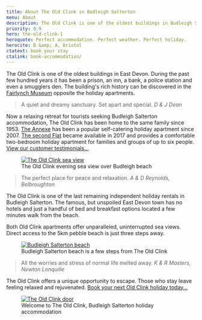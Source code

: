 ```yaml
---
title: About The Old Clink in Budleigh Salterton
menu: About
description: The Old Clink is one of the oldest buildings in Budleigh Salterton, East Devon, UK. It was a prison and an inn before becoming a relaxing retreat.
priority: 0.9
hero: the-old-clink-1
heroquote: Perfect accommodation. Perfect weather. Perfect holiday.
herocite: B &amp; A, Bristol
ctatext: book your stay
ctalink: book-accommodation/
---
```


The Old Clink is one of the oldest buildings in East Devon. During the past few hundred years it has been a prison, an inn, a bank, a police station and even a smugglers den. The building's rich history can be discovered in the [Fairlynch Museum](http://fairlynchmuseum.uk/) opposite the holiday apartments.

> A quiet and dreamy sanctuary. Set apart and special.
<cite>D &amp; J Dean</cite>

Now a relaxing retreat for tourists seeking Budleigh Salterton accommodation, The Old Clink has been home to the same family since 1953. [The Annexe]([root]apartment-1-annexe/) has been a popular self-catering holiday apartment since 2007. [The second Flat]([root]apartment-2-flat/) became available in 2017 and provides a comfortable two-bedroom holiday apartment for families and groups of up to six people. [View our customer testimonials...]([root]about-old-clink/testimonials/)

<figure>

  <a href="[root]images/flat-balcony-1.jpg" class="progressive replace">
    <img src="[root]images/preview/flat-balcony-1.jpg" alt="The Old Clink sea view" class="preview" />
  </a>

  <figcaption>The Old Clink evening sea view over Budleigh beach</figcaption>

</figure>

> The perfect place for peace and relaxation.
<cite>A &amp; D Reynolds, Belbroughton</cite>

The Old Clink is one of the last remaining independent holiday rentals in Budleigh Salterton. The famous, but unspoiled East Devon town has no hotels and just a handful of bed and breakfast options located a few minutes walk from the beach.

Both Old Clink apartments offer unparalleled, uninterrupted sea views. Direct access to the 5km pebble beach is just three steps away.

<figure>

  <a href="[root]images/budleigh-beach-6.jpg" class="progressive replace">
    <img src="[root]images/preview/budleigh-beach-6.jpg" alt="Budleigh Salterton beach" class="preview" />
  </a>

  <figcaption>Budleigh Salterton beach is a few steps from The Old Clink</figcaption>

</figure>

> All the worries and stress of normal life melted away.
<cite>K &amp; R Masters, Newton Lonquille</cite>

The Old Clink offers a unique opportunity to escape. Those who stay leave feeling relaxed and rejuvenated. [Book your next Old Clink holiday today...]([root]book-accommodation/)

<figure>

  <a href="[root]images/old-clink-1.jpg" class="progressive replace">
    <img src="[root]images/preview/old-clink-1.jpg" alt="The Old Clink door" class="preview" />
  </a>

  <figcaption>Welcome to The Old Clink, Budleigh Salterton holiday accommodation</figcaption>

</figure>
